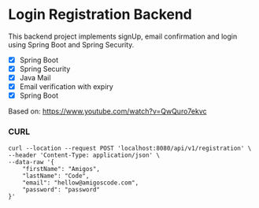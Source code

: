 # Login Registration Backend

This backend project implements signUp, email confirmation and login using Spring Boot and Spring Security.

- [x] Spring Boot
- [x] Spring Security
- [x] Java Mail
- [x] Email verification with expiry
- [x] Spring Boot

Based on:
https://www.youtube.com/watch?v=QwQuro7ekvc
### CURL
```
curl --location --request POST 'localhost:8080/api/v1/registration' \
--header 'Content-Type: application/json' \
--data-raw '{
    "firstName": "Amigos",
    "lastName": "Code",
    "email": "hellow@amigoscode.com",
    "password": "password"
}'
```